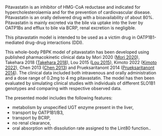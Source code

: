 Pitavastatin  is an inhibitor of HMG-CoA reductase and indicated for hypercholesterolaemia and for the prevention of cardiovascular disease. Pitavastatin is an orally delivered drug with a bioavailability of about 80%. Pitavastatin is mainly excreted
via the bile via uptake into the liver by OATP1Bs and efflux to bile via BCRP, renal excretion is negligible.  

This pitavastatin model is intended to be used as a victim drug in OATP1B1-mediated drug-drug interactions (DDI).

This whole-body PBPK model of pitavastatin has been developed using published pharmacokinetic clinical data by Mori 2020 ([Mori 2020](#5-references)), Takehara 2018 ([Takehara 2018](#5-references)), Lou 2015 ([Lou 2015](#5-references)), Kimoto 2022 ([Kimoto 2022](#5-references)), Chen 2013 ([Chen 2013](#5-references)) and Prueksaritanont 2014 ([Prueksaritanont 2014](#5-references)). 
The clinical data included both intravenous and orally administration and a dose range of 0.2mg to 4 mg pitavastatin. 
The model has then been evaluated by simulating clinical studies with individuals of different SLO1B1 genotypes and comparing with respective observed data. 

The presented model includes the following features:

- metabolism by unspecified UGT enzyme present in the liver,
- transport by OATP1B1/B3,
- transport by BCRP,
- no renal clearance,
- oral absorption with dissolution rate assigned to the Lint80 function..
